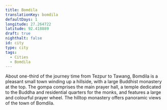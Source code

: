 ```yaml
---
title: Bomdila
translationKey: bomdila
defaultDays: 1
longitude: 27.264722
latitude: 92.418889
draft: true
nighthalt: false
id: city
type: city
tags:
  - Cities
  - Bomdila
---
```

About one-third of the journey time from Tezpur to Tawang, Bomdila is a pleasant small town winding up a hillside, with a large Buddhist monastery at the top. The gompa comprises the main prayer hall, a temple dedicated to the Buddha and residential quarters for the monks, and features a large and colourful prayer wheel. The hilltop monastery offers panoramic views of the town of Bomdila.